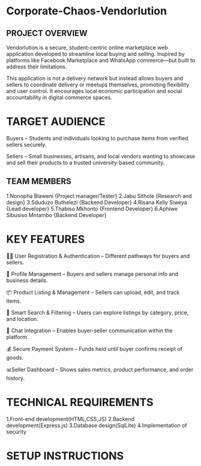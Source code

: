 # Corporate-Chaos-Vendorlution

## PROJECT OVERVIEW
Vendorlution is a secure, student-centric online marketplace web application developed to streamline local buying and selling. Inspired by platforms like Facebook Marketplace and WhatsApp commerce—but built to address their limitations.

This application is not a delivery network but instead allows buyers and sellers to coordinate delivery or meetups themselves, promoting flexibility and user control. It encourages local economic participation and social accountability in digital commerce spaces.

# TARGET AUDIENCE
Buyers – Students and individuals looking to purchase items from verified sellers securely.

Sellers – Small businesses, artisans, and local vendors wanting to showcase and sell their products to a trusted university-based community.

## TEAM MEMBERS 
1.Nonopha Blaweni {Project manager/Tester}
2.Jabu Sithole {Research and design}
3.Sduduzo Buthelezi {Backend Developer}
4.Risana Kelly Siweya {Lead developer}
5.Thabiso Mkhonto {Frontend Developer}
6.Aphiwe Sibusiso Mntambo {Backend Developer}

# KEY FEATURES 
🧑‍💻 User Registration & Authentication – Different pathways for buyers and sellers.

👤 Profile Management – Buyers and sellers manage personal info and business details.

📦 Product Listing & Management – Sellers can upload, edit, and track items.

🔎 Smart Search & Filtering – Users can explore listings by category, price, and location.

💬 Chat Integration – Enables buyer-seller communication within the platform.

💰 Secure Payment System – Funds held until buyer confirms receipt of goods.

📊Seller Dashboard – Shows sales metrics, product performance, and order history.

# TECHNICAL REQUIREMENTS 
1.Front-end development(HTML,CSS,JS)
2.Backend development(Express.js)
3.Database design(SqlLite)
4.Implementation of security

# SETUP INSTRUCTIONS 






